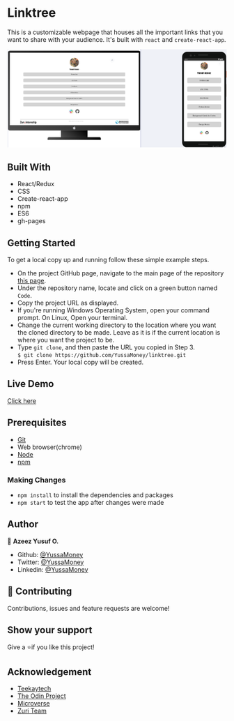 # Linktree

This is a customizable webpage that houses all the important links that you want to share with your audience. It's built with `react` and `create-react-app`.

![linktree](./src/img/linktree.png)

## Built With

- React/Redux
- CSS
- Create-react-app
- npm
- ES6
- gh-pages

## Getting Started

To get a local copy up and running follow these simple example steps.

- On the project GitHub page, navigate to the main page of the repository [this page](https://github.com/YussaMoney/linktree.git).
- Under the repository name, locate and click on a green button named `Code`.
- Copy the project URL as displayed.
- If you're running Windows Operating System, open your command prompt. On Linux, Open your terminal.
- Change the current working directory to the location where you want the cloned directory to be made. Leave as it is if the current location is where you want the project to be.
- Type `git clone`, and then paste the URL you copied in Step 3.<br>
  `$ git clone https://github.com/YussaMoney/linktree.git`
- Press Enter. Your local copy will be created.

## Live Demo

[Click here](https://yussamoney.github.io/linktree)

## Prerequisites

- [Git](https://gist.github.com/derhuerst/1b15ff4652a867391f03)
- Web browser(chrome)
- [Node](https://nodejs.org/en/)
- [npm](https://www.npmjs.com/get-npm)

### Making Changes

- `npm install` to install the dependencies and packages
- `npm start` to test the app after changes were made

## Author

👤 **Azeez Yusuf O.**

- Github: [@YussaMoney](https://github.com/YussaMoney)
- Twitter: [@YussaMoney](https://twitter.com/YussaMoney)
- Linkedin: [@YussaMoney](https://www.linkedin.com/in/yussamoney)

## 🤝 Contributing

Contributions, issues and feature requests are welcome!

## Show your support

Give a ⭐️if you like this project!

## Acknowledgement

- [Teekaytech](https://github.com/Teekaytech)
- [The Odin Project](https://www.theodinproject.com/paths/full-stack-javascript/courses/javascript#react-js)
- [Microverse](https://github.com/microverseinc/linters-config/tree/master/react-redux)
- [Zuri Team](https://training.zuri.team/)
